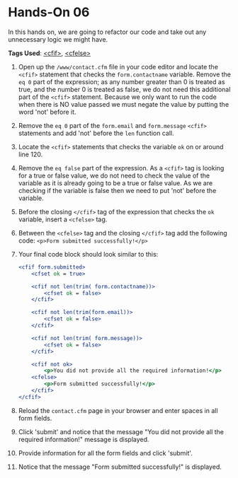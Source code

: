 # Hands-On 06

In this hands on, we are going to refactor our code and take out any unnecessary logic we might have.

**Tags Used**: [\<cfif>](https://helpx.adobe.com/coldfusion/cfml-reference/coldfusion-tags/tags-i/cfif.html), [\<cfelse>](https://helpx.adobe.com/coldfusion/cfml-reference/coldfusion-tags/tags-d-e/cfelse.html)

1. Open up the `/www/contact.cfm` file in your code editor and locate the `<cfif>` statement that checks the `form.contactname` variable. Remove the `eq 0` part of the expression; as any number greater than 0 is treated as true, and the number 0 is treated as false, we do not need this additional part of the `<cfif>` statement. Because we only want to run the code when there is NO value passed we must negate the value by putting the word 'not' before it.
1. Remove the `eq 0` part of the `form.email` and `form.message` `<cfif>` statements and add 'not' before the `len` function call.
1. Locate the `<cfif>` statements that checks the variable `ok` on or around line 120.
1. Remove the `eq false` part of the expression. As a `<cfif>` tag is looking for a true or false value, we do not need to check the value of the variable as it is already going to be a true or false value. As we are checking if the variable is false then we need to put 'not' before the variable.
1. Before the closing `</cfif>` tag of the expression that checks the `ok` variable, insert a `<cfelse>` tag.
1. Between the `<cfelse>` tag and the closing `</cfif>` tag add the following code: `<p>Form submitted successfully!</p>`
1. Your final code block should look similar to this:

    ```cfml
    <cfif form.submitted>
        <cfset ok = true>

        <cfif not len(trim( form.contactname))>
            <cfset ok = false>
        </cfif>

        <cfif not len(trim(form.email))>
            <cfset ok = false>
        </cfif>

        <cfif not len(trim( form.message))>
            <cfset ok = false>
        </cfif>

        <cfif not ok>
            <p>You did not provide all the required information!</p>
        <cfelse>
            <p>Form submitted successfully!</p>
        </cfif>
    </cfif>
    ```

1. Reload the `contact.cfm` page in your browser and enter spaces in all form fields.
1. Click 'submit' and notice that the message "You did not provide all the required information!" message is displayed.
1. Provide information for all the form fields and click 'submit'.
1. Notice that the message "Form submitted successfully!" is displayed.
